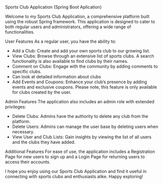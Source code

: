 Sports Club Application (Spring Boot Aplication)


Welcome to my Sports Club Application, a comprehensive platform built using the robust Spring framework. This application is designed to cater to both regular users and administrators, offering a wide range of functionalities.

User Features
As a regular user, you have the ability to:

* Add a Club: Create and add your own sports club to our growing list.
* View Clubs: Browse through an extensive list of sports clubs. A search functionality is also available to find clubs by their names.
* Comment on Clubs: Engage with the community by adding comments to specific clubs.
* Can look at detailed information about clubs
* Add Events and Coupons: Enhance your club’s presence by adding events and exclusive coupons. Please note, this feature is only available for clubs created by the user.

Admin Features
The application also includes an admin role with extended privileges:
* Delete Clubs: Admins have the authority to delete any club from the platform.
* Delete Users: Admins can manage the user base by deleting users when necessary.
* View User and Club Lists: Gain insights by viewing the list of all users and the clubs they have added.

Additional Features
For ease of use, the application includes a Registration Page for new users to sign up and a Login Page for returning users to access their accounts.

I hope you enjoy using our Sports Club Application and find it useful in connecting with sports clubs and enthusiasts alike. Happy exploring!
